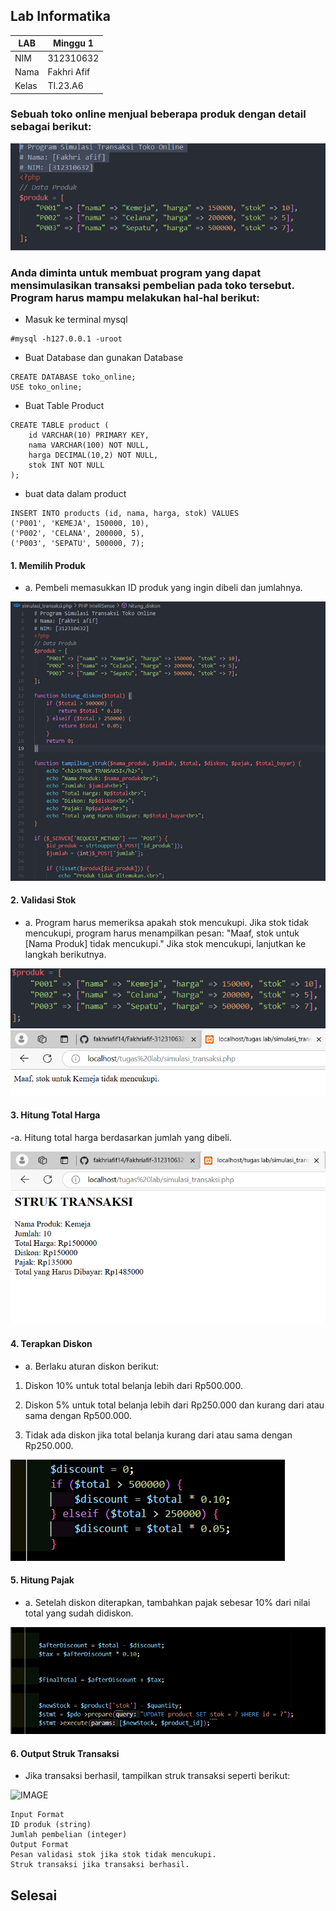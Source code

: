 
## Lab Informatika
| LAB  |  Minggu 1
|-------|---------
| NIM   | 312310632
| Nama  | Fakhri Afif
| Kelas | TI.23.A6

### Sebuah toko online menjual beberapa produk dengan detail sebagai berikut:

![IMAGE](lab/ss1.png)

### Anda diminta untuk membuat program yang dapat mensimulasikan transaksi pembelian pada toko tersebut. Program harus mampu melakukan hal-hal berikut:

- Masuk ke terminal mysql

```
#mysql -h127.0.0.1 -uroot
```

- Buat Database dan gunakan Database
```
CREATE DATABASE toko_online;
USE toko_online;
```
- Buat Table Product
```
CREATE TABLE product (
    id VARCHAR(10) PRIMARY KEY,
    nama VARCHAR(100) NOT NULL,
    harga DECIMAL(10,2) NOT NULL,
    stok INT NOT NULL
);
```
- buat data dalam product
```
INSERT INTO products (id, nama, harga, stok) VALUES
('P001', 'KEMEJA', 150000, 10),
('P002', 'CELANA', 200000, 5),
('P003', 'SEPATU', 500000, 7);
```
#### 1. Memilih Produk
-	a. Pembeli memasukkan ID produk yang ingin dibeli dan jumlahnya.
 
![IMAGE](lab/ss2.png)

#### 2. Validasi Stok

-	a. Program harus memeriksa apakah stok mencukupi. Jika stok tidak mencukupi, program harus menampilkan pesan: "Maaf, stok untuk [Nama Produk] tidak mencukupi." Jika stok mencukupi, lanjutkan ke langkah berikutnya.

 ![IMAGE](lab/ss3.png)
![IMAGE](lab/ss4.png)
#### 3. Hitung Total Harga

 -a. Hitung total harga berdasarkan jumlah yang dibeli.
 
 ![IMAGE](lab/ss5.png)



#### 4. Terapkan Diskon
	
- a. Berlaku aturan diskon berikut:

1.	Diskon 10% untuk total belanja lebih dari Rp500.000.

2.	Diskon 5% untuk total belanja lebih dari Rp250.000 dan kurang dari atau sama dengan Rp500.000.

3.	Tidak ada diskon jika total belanja kurang dari atau sama dengan Rp250.000.

  ![IMAGE](lab/ss6.png)
 
#### 5. Hitung Pajak

- a. Setelah diskon diterapkan, tambahkan pajak sebesar 10% dari nilai total yang sudah didiskon.

 ![IMAGE](lab/ss7.png)
 
#### 6. Output Struk Transaksi

- Jika transaksi berhasil, tampilkan struk transaksi seperti berikut:

 ![IMAGE](lab/ss.png)



```
Input Format
ID produk (string)
Jumlah pembelian (integer)
Output Format
Pesan validasi stok jika stok tidak mencukupi.
Struk transaksi jika transaksi berhasil.
```

## Selesai
